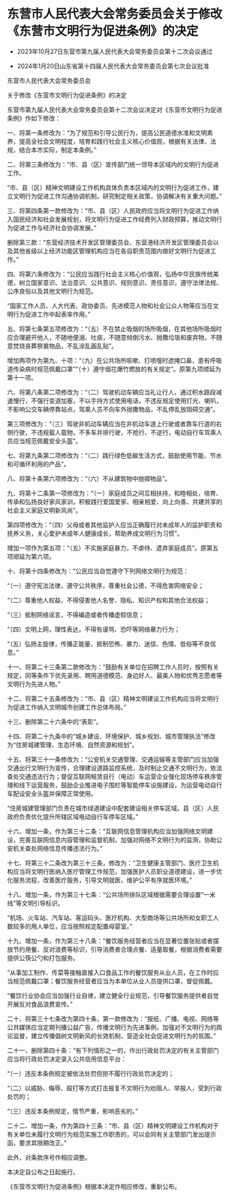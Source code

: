 # 东营市人民代表大会常务委员会关于修改《东营市文明行为促进条例》的决定

- 2023年10月27日东营市第九届人民代表大会常务委员会第十二次会议通过

- 2024年1月20日山东省第十四届人民代表大会常务委员会第七次会议批准

<!-- INFO END -->

东营市人民代表大会常务委员会

关于修改《东营市文明行为促进条例》的决定

东营市第九届人民代表大会常务委员会第十二次会议决定对《东营市文明行为促进条例》作如下修改：

一、将第一条修改为：“为了规范和引导公民行为，提高公民道德水准和文明素养，提高全社会文明程度，培育和践行社会主义核心价值观，根据有关法律、法规，结合本市实际，制定本条例。”

二、将第三条修改为：“市、县（区）宣传部门统一领导本区域内的文明行为促进工作。

“市、县（区）精神文明建设工作机构具体负责本区域内的文明行为促进工作，建立文明行为促进工作沟通协调机制，研究制定相关政策，协调解决有关重大问题。”

三、将第四条第一款修改为：“市、县（区）人民政府应当将文明行为促进工作纳入国民经济和社会发展规划，将文明行为促进工作经费列入财政预算，推动文明行为促进工作与经济社会协调发展。”

删除第三款：“东营经济技术开发区管理委员会、东营港经济开发区管理委员会以及其他省级以上经济功能区管理机构应当在各自职责范围内做好文明行为促进工作。”

四、将第六条修改为：“公民应当践行社会主义核心价值观，弘扬中华民族传统美德，树立国家意识、法治意识、公共意识、规则意识、责任意识，遵守法律法规、公序良俗以及其他文明行为规范。

“国家工作人员、人大代表、政协委员、先进模范人物和社会公众人物等应当在文明行为促进工作中起表率作用。”

五、将第七条第五项修改为：“（五）不在禁止吸烟的场所吸烟，在其他场所吸烟时应合理避开他人，不随地便溺、吐痰，不随意倾倒污水、抛撒垃圾和废弃物，不随意焚烧丧葬祭奠物品，不乱涂乱画乱贴”。

增加两项作为第九、十项：“（九）在公共场所咳嗽、打喷嚏时遮掩口鼻，患有呼吸道传染病时规范佩戴口罩”“（十）遵守烟花爆竹燃放的有关规定”。原第九项顺延为第十一项。

六、将第八条第二项修改为：“（二）驾驶机动车辆应当礼让行人，通过积水路段减速慢行，不强行变道加塞，不以手持方式使用电话，不违反规定使用灯光、喇叭，不影响公交车辆停靠站点，驾乘人员不向车外抛撒物品，不乱停乱放阻碍交通”。

第三项修改为：“（三）驾驶非机动车辆应当在非机动车道上行驶或者靠车行道的右侧行驶，不违规载人载物，不多车并排行驶，不抢行、不逆行，电动自行车驾乘人员应当规范佩戴安全头盔”。

七、将第九条第二项修改为：“（二）践行绿色低碳生活方式，鼓励使用节能、节水和可循环利用的产品”。

八、将第十条第六项修改为：“（六）不从建筑物中抛掷物品”。

九、将第十二条第一项修改为：“（一）家庭成员之间互相扶持，和睦相处，培育、传承和弘扬良好家风家训，积极践行爱国爱家、相亲相爱、向上向善、共建共享的社会主义家庭文明新风尚”。

第四项修改为：“（四）父母或者其他监护人应当正确履行对未成年人的监护职责和抚养义务，关心爱护未成年人健康成长，帮助养成文明行为习惯”。

增加一项作为第五项：“（五）不实施家庭暴力，不虐待、遗弃家庭成员”。原第五项顺延为第六项。

十、将第十四条修改为：“公民应当自觉遵守下列网络文明行为规范：

“（一）遵守宪法法律，遵守公共秩序，尊重社会公德，不得危害网络安全；

“（二）尊重他人权益，不得侵害他人名誉、隐私、知识产权和其他合法权益；

“（三）抵制网络谣言，不得编造或者传播虚假信息；

“（四）文明上网，理性表达，不得有谩骂、恐吓等网络暴力行为；

“（五）弘扬主旋律，传播正能量，抵制恐怖、暴力、迷信、色情、低俗等不良信息。”

十一、将第二十三条第二款修改为：“鼓励有关单位在招聘工作人员时，按照有关规定，同等条件下优先录用、聘用道德模范、身边好人、最美人物和优秀志愿者等文明行为先进人物。”

十二、将第二十五条修改为：“市、县（区）精神文明建设工作机构应当将文明行为促进工作纳入文明城市创建工作总体布局。”

十三、删除第二十六条中的“表彰”。

十四、将第二十九条中的“城乡建设、环境保护、城乡规划、城市管理执法”修改为“住房城建管理、生态环境、自然资源和规划”。

十五、将第三十一条修改为：“公安机关交通管理、交通运输等主管部门应当加强交通出行文明行为宣传，合理建设道路监控系统，及时制止交通不文明行为，依法查处交通违法行为；督促互联网租赁自行（电动）车运营企业强化现场停车秩序管理和线下运营服务，鼓励企业推进电子围栏等智能停车设施建设，为运营电动自行车配设安全头盔并保障正常使用。

“住房城建管理部门负责在城市绿道建设中配套建设相关停车区域。县（区）人民政府负责优化提升所辖区域电动自行车停车区域。”

十六、增加一条，作为第三十二条：“互联网信息管理机构应当加强网络文明建设，完善互联网信息内容管理和监督机制，加强对网络不文明行为的监测，协助公安机关查处网络信息传播违法行为。”

十七、将第三十二条改为第三十三条，修改为：“卫生健康主管部门、医疗卫生机构应当将文明行医纳入医疗管理工作规范，加强医护人员职业道德建设，进一步优化服务流程，改善医疗服务，引导文明就医，维护公平有序就医环境。”

十八、增加一条，作为第三十七条：“公共场所排队区域根据需要合理设置“一米线”等文明引导标识。

“机场、火车站、汽车站、客运码头、医疗机构、大型商场等公共场所和女职工人数较多的用人单位，应当按照规定配置母婴室。”

十九、增加一条，作为第三十八条：“餐饮服务经营者应当在显著位置张贴或者摆放节约用餐、反对浪费等标识，引导消费者合理点餐、适量取餐，根据消费者需要提供公筷公勺和打包服务。

“从事加工制作、传菜等接触直接入口食品工作的餐饮服务从业人员，在工作时应当规范佩戴口罩；餐饮服务经营者应当为本单位从业人员提供口罩，督促佩戴。

“餐饮行业协会应当加强行业自律，建立健全行业规范，引导餐饮服务提供者自觉开展反对食品浪费宣传。”

二十、将第三十七条改为第四十条，第一款修改为：“报纸、广播、电视、网络等公共媒体应当定期刊播公益广告，传播文明行为先进事例，加强对不文明行为的舆论监督，建立传播倡树文明新风的长效机制，营造全社会促进文明行为的氛围。”

二十一、删除第四十条：“有下列情形之一的，作出行政处罚决定的有关主管部门应当将行政处罚决定录入公共信用信息平台：

“（一）违反本条例规定被依法处罚但拒不履行行政处罚决定的；

“（二）以威胁、侮辱、殴打等方式打击报复不文明行为劝阻人、举报人，受到行政处罚的；

“（三）违反本条例规定，情节严重，影响恶劣的。”

二十二、增加一条，作为第四十三条：“市、县（区）精神文明建设工作机构对于有关单位未履行文明行为规范实施工作职责的，可以会同有关主管部门发出提示函，要求其限期改正。”

此外，对条款序号作相应调整。

本决定自公布之日起施行。

《东营市文明行为促进条例》根据本决定作相应修改，重新公布。
